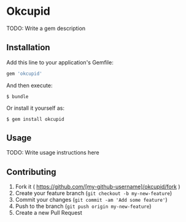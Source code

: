 # Okcupid

TODO: Write a gem description

## Installation

Add this line to your application's Gemfile:

```ruby
gem 'okcupid'
```

And then execute:

    $ bundle

Or install it yourself as:

    $ gem install okcupid

## Usage

TODO: Write usage instructions here

## Contributing

1. Fork it ( https://github.com/[my-github-username]/okcupid/fork )
2. Create your feature branch (`git checkout -b my-new-feature`)
3. Commit your changes (`git commit -am 'Add some feature'`)
4. Push to the branch (`git push origin my-new-feature`)
5. Create a new Pull Request
